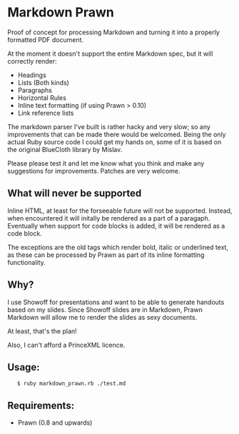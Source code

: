 Markdown Prawn
==============

Proof of concept for processing Markdown and turning it
into a properly formatted PDF document.

At the moment it doesn't support the entire Markdown spec,
but it will correctly render:

  * Headings
  * Lists (Both kinds)
  * Paragraphs
  * Horizontal Rules
  * Inline text formatting (if using Prawn > 0.10)
  * Link reference lists

The markdown parser I've built is rather hacky and very
slow; so any improvements that can be made there would
be welcomed. Being the only actual Ruby source code I
could get my hands on, some of it is based on the original
BlueCloth library by Mislav.

Please please test it and let me know what you think and
make any suggestions for improvements. Patches are very
welcome.

What will never be supported
----------------------------

Inline HTML, at least for the forseeable future will not
be supported. Instead, when encountered it will initally
be rendered as a part of a paragaph. Eventually when 
support for code blocks is added, it will be rendered as 
a code block.

The exceptions are the old tags which render bold, italic
or underlined text, as these can be processed by Prawn as
part of its inline formatting functionality.


Why?
----

I use Showoff for presentations and want to be able to 
generate handouts based on my slides. Since Showoff slides
are in Markdown, Prawn Markdown will allow me to render the
slides as sexy documents.

At least, that's the plan!

Also, I can't afford a PrinceXML licence.


Usage:
------

       $ ruby markdown_prawn.rb ./test.md 

Requirements:
-------------

  * Prawn (0.8 and upwards)


